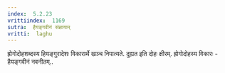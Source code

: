 ```yaml
---
index:  5.2.23
vrittiindex:  1169
sutra:  हैयङ्गवीनं संज्ञायाम्
vritti:  laghu 
---
```


ह्रोगोदोहशब्दस्य हियङ्गुरादेशः विकारार्थे खञ्च निपात्यते. दुह्यत इति दोहः क्षीरम्. ह्रोगोदोहस्य विकारः - हैयङ्गवीनं नवनीतम्..


